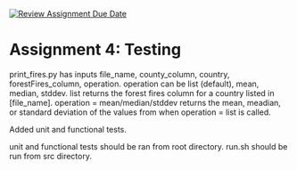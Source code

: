 [![Review Assignment Due Date](https://classroom.github.com/assets/deadline-readme-button-22041afd0340ce965d47ae6ef1cefeee28c7c493a6346c4f15d667ab976d596c.svg)](https://classroom.github.com/a/_G_SdF8U)
# Assignment 4: Testing

print_fires.py has inputs file_name, county_column, country, forestFires_column, operation.
operation can be list (default), mean, median, stddev.
list returns the forest fires column for a country listed in [file_name].
operation = mean/median/stddev returns the mean, meadian, or standard deviation of the values from when operation = list is called.

Added unit and functional tests.

unit and functional tests should be ran from root directory.
run.sh should be run from src directory.